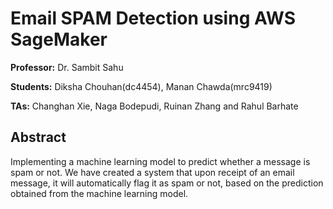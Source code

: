 # Email SPAM Detection using AWS SageMaker




**Professor:** Dr. Sambit Sahu

**Students:** Diksha Chouhan(dc4454), Manan Chawda(mrc9419)

**TAs:** Changhan Xie, Naga Bodepudi, Ruinan Zhang and Rahul Barhate




## Abstract

Implementing a machine learning model to predict whether a message is spam or not. We have created a system that upon receipt of an email message, it will automatically flag it as spam or not, based on the prediction obtained from the machine learning model.
